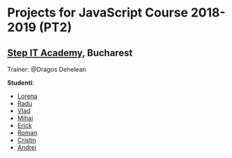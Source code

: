# Projects for JavaScript Course 2018-2019 (PT2)
## [Step IT Academy](https://itstep.ro/), Bucharest 
Trainer: @Dragos Dehelean

**Studenti**:

* [Lorena]() 
* [Radu]()
* [Vlad]()
* [Mihai]()
* [Erick]()
* [Roman]()
* [Cristin]()
* [Andrei](https://github.com/ctrlAndrei/JavaScript-Projects)
